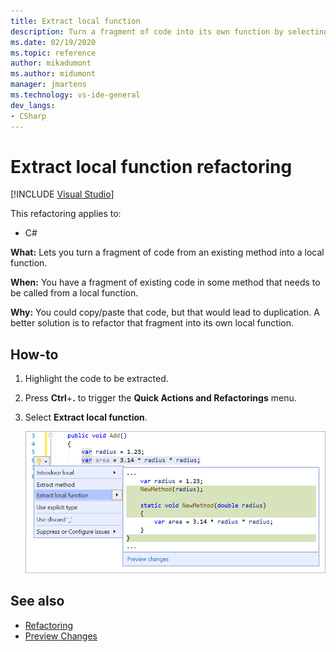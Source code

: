 ```yaml
---
title: Extract local function
description: Turn a fragment of code into its own function by selecting the code and typing Ctrl+R, Ctrl+M.
ms.date: 02/19/2020
ms.topic: reference
author: mikadumont
ms.author: midumont
manager: jmartens
ms.technology: vs-ide-general
dev_langs:
- CSharp
---
```

# Extract local function refactoring

 [!INCLUDE [Visual Studio](~/includes/applies-to-version/vs-windows-only.md)]

This refactoring applies to:

- C#

**What:** Lets you turn a fragment of code from an existing method into a local function.

**When:** You have a fragment of existing code in some method that needs to be called from a local function.

**Why:** You could copy/paste that code, but that would lead to duplication. A better solution is to refactor that fragment into its own local function.

## How-to

1. Highlight the code to be extracted.

2. Press **Ctrl**+**.** to trigger the **Quick Actions and Refactorings** menu. 

3. Select **Extract local function**.

    ![Screenshot of the Visual Studio code window with a line highlighted. The Quick Actions and Refactorings menu is open and Extract local function is selected.](media/extract-local-function.png)

## See also

- [Refactoring](../refactoring-in-visual-studio.md)
- [Preview Changes](../../ide/preview-changes.md)
